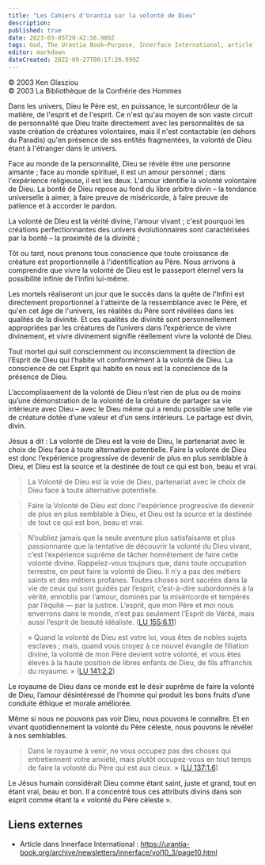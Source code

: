 ```yaml
---
title: "Les Cahiers d'Urantia sur la volonté de Dieu"
description: 
published: true
date: 2023-03-05T20:42:56.980Z
tags: God, The Urantia Book—Purpose, Innerface International, article
editor: markdown
dateCreated: 2022-09-27T00:17:26.999Z
---
```


<p class="v-card v-sheet theme--light gray lighten-3 px-2">© 2003 Ken Glasziou<br>© 2003 La Bibliothèque de la Confrérie des Hommes</p>


Dans les univers, Dieu le Père est, en puissance, le surcontrôleur de la matière, de l'esprit et de l'esprit. Ce n'est qu'au moyen de son vaste circuit de personnalité que Dieu traite directement avec les personnalités de sa vaste création de créatures volontaires, mais il n'est contactable (en dehors du Paradis) qu'en présence de ses entités fragmentées, la volonté de Dieu étant à l'étranger dans le univers.

Face au monde de la personnalité, Dieu se révèle être une personne aimante ; face au monde spirituel, il est un amour personnel ; dans l'expérience religieuse, il est les deux. L'amour identifie la volonté volontaire de Dieu. La bonté de Dieu repose au fond du libre arbitre divin – la tendance universelle à aimer, à faire preuve de miséricorde, à faire preuve de patience et à accorder le pardon.

La volonté de Dieu est la vérité divine, l'amour vivant ; c'est pourquoi les créations perfectionnantes des univers évolutionnaires sont caractérisées par la bonté – la proximité de la divinité ;

Tôt ou tard, nous prenons tous conscience que toute croissance de créature est proportionnelle à l'identification au Père. Nous arrivons à comprendre que vivre la volonté de Dieu est le passeport éternel vers la possibilité infinie de l’infini lui-même.

Les mortels réaliseront un jour que le succès dans la quête de l'Infini est directement proportionnel à l'atteinte de la ressemblance avec le Père, et qu'en cet âge de l'univers, les réalités du Père sont révélées dans les qualités de la divinité. Et ces qualités de divinité sont personnellement appropriées par les créatures de l’univers dans l’expérience de vivre divinement, et vivre divinement signifie réellement vivre la volonté de Dieu.

Tout mortel qui suit consciemment ou inconsciemment la direction de l’Esprit de Dieu qui l’habite vit conformément à la volonté de Dieu. La conscience de cet Esprit qui habite en nous est la conscience de la présence de Dieu.

L’accomplissement de la volonté de Dieu n’est rien de plus ou de moins qu’une démonstration de la volonté de la créature de partager sa vie intérieure avec Dieu – avec le Dieu même qui a rendu possible une telle vie de créature dotée d’une valeur et d’un sens intérieurs. Le partage est divin, divin.

Jésus a dit : La volonté de Dieu est la voie de Dieu, le partenariat avec le choix de Dieu face à toute alternative potentielle. Faire la volonté de Dieu est donc l’expérience progressive de devenir de plus en plus semblable à Dieu, et Dieu est la source et la destinée de tout ce qui est bon, beau et vrai.

> La Volonté de Dieu est la voie de Dieu, partenariat avec le choix de Dieu face à toute alternative potentielle.

> Faire la Volonté de Dieu est donc l'expérience progressive de devenir de plus en plus semblable à Dieu, et Dieu est la source et la destinée de tout ce qui est bon, beau et vrai.

> N’oubliez jamais que la seule aventure plus satisfaisante et plus passionnante que la tentative de découvrir la volonté du Dieu vivant, c’est l’expérience suprême de tâcher honnêtement de faire cette volonté divine. Rappelez-vous toujours que, dans toute occupation terrestre, on peut faire la volonté de Dieu. Il n’y a pas des métiers saints et des métiers profanes. Toutes choses sont sacrées dans la vie de ceux qui sont guidés par l’esprit, c’est-à-dire subordonnés à la vérité, ennoblis par l’amour, dominés par la miséricorde et tempérés par l’équité — par la justice. L’esprit, que mon Père et moi nous enverrons dans le monde, n’est pas seulement l’Esprit de Vérité, mais aussi l’esprit de beauté idéaliste. (<a id="a33_719"></a>[LU 155:6.11](/fr/The_Urantia_Book/155#p6_11))

> « Quand la volonté de Dieu est votre loi, vous êtes de nobles sujets esclaves ; mais, quand vous croyez à ce nouvel évangile de filiation divine, la volonté de mon Père devient votre volonté, et vous êtes élevés à la haute position de libres enfants de Dieu, de fils affranchis du royaume. » (<a id="a35_295"></a>[LU 141:2.2](/fr/The_Urantia_Book/141#p2_2))

Le royaume de Dieu dans ce monde est le désir suprême de faire la volonté de Dieu, l’amour désintéressé de l’homme qui produit les bons fruits d’une conduite éthique et morale améliorée.

Même si nous ne pouvons pas voir Dieu, nous pouvons le connaître. Et en vivant quotidiennement la volonté du Père céleste, nous pouvons le révéler à nos semblables.

> Dans le royaume à venir, ne vous occupez pas des choses qui entretiennent votre anxiété, mais plutôt occupez-vous en tout temps de faire la volonté du Père qui est aux cieux. » (<a id="a41_180"></a>[LU 137:1.6](/fr/The_Urantia_Book/137#p1_6))

Le Jésus humain considérait Dieu comme étant saint, juste et grand, tout en étant vrai, beau et bon. Il a concentré tous ces attributs divins dans son esprit comme étant la « volonté du Père céleste ».

## Liens externes

- Article dans Innerface International : https://urantia-book.org/archive/newsletters/innerface/vol10_3/page10.html




